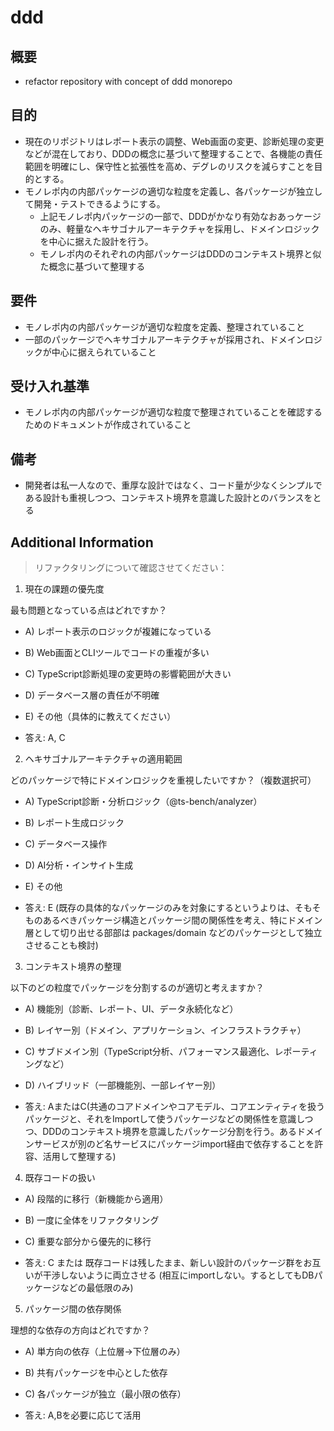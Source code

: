# ddd

## 概要
- refactor repository with concept of ddd monorepo

## 目的
- 現在のリポジトリはレポート表示の調整、Web画面の変更、診断処理の変更などが混在しており、DDDの概念に基づいて整理することで、各機能の責任範囲を明確にし、保守性と拡張性を高め、デグレのリスクを減らすことを目的とする。
- モノレポ内の内部パッケージの適切な粒度を定義し、各パッケージが独立して開発・テストできるようにする。
  - 上記モノレポ内パッケージの一部で、DDDがかなり有効なおあっケージのみ、軽量なヘキサゴナルアーキテクチャを採用し、ドメインロジックを中心に据えた設計を行う。
  - モノレポ内のそれぞれの内部パッケージはDDDのコンテキスト境界と似た概念に基づいて整理する

## 要件
- モノレポ内の内部パッケージが適切な粒度を定義、整理されていること
- 一部のパッケージでヘキサゴナルアーキテクチャが採用され、ドメインロジックが中心に据えられていること

## 受け入れ基準
- モノレポ内の内部パッケージが適切な粒度で整理されていることを確認するためのドキュメントが作成されていること

## 備考
- 開発者は私一人なので、重厚な設計ではなく、コード量が少なくシンプルである設計も重視しつつ、コンテキスト境界を意識した設計とのバランスをとる

## Additional Information

> リファクタリングについて確認させてください：

1. 現在の課題の優先度

最も問題となっている点はどれですか？
- A) レポート表示のロジックが複雑になっている
- B) Web画面とCLIツールでコードの重複が多い
- C) TypeScript診断処理の変更時の影響範囲が大きい
- D) データベース層の責任が不明確
- E) その他（具体的に教えてください）

- 答え: A, C

2. ヘキサゴナルアーキテクチャの適用範囲

どのパッケージで特にドメインロジックを重視したいですか？（複数選択可）
- A) TypeScript診断・分析ロジック（@ts-bench/analyzer）
- B) レポート生成ロジック
- C) データベース操作
- D) AI分析・インサイト生成
- E) その他

- 答え: E (既存の具体的なパッケージのみを対象にするというよりは、そもそものあるべきパッケージ構造とパッケージ間の関係性を考え、特にドメイン層として切り出せる部部は packages/domain などのパッケージとして独立させることも検討)

3. コンテキスト境界の整理

以下のどの粒度でパッケージを分割するのが適切と考えますか？
- A) 機能別（診断、レポート、UI、データ永続化など）
- B) レイヤー別（ドメイン、アプリケーション、インフラストラクチャ）
- C) サブドメイン別（TypeScript分析、パフォーマンス最適化、レポーティングなど）
- D) ハイブリッド（一部機能別、一部レイヤー別）

- 答え: AまたはC(共通のコアドメインやコアモデル、コアエンティティを扱うパッケージと、それをImportして使うパッケージなどの関係性を意識しつつ、DDDのコンテキスト境界を意識したパッケージ分割を行う。あるドメインサービスが別のど名サービスにパッケージimport経由で依存することを許容、活用して整理する)

4. 既存コードの扱い

- A) 段階的に移行（新機能から適用）
- B) 一度に全体をリファクタリング
- C) 重要な部分から優先的に移行

- 答え: C または 既存コードは残したまま、新しい設計のパッケージ群をお互いが干渉しないように両立させる (相互にimportしない。するとしてもDBパッケージなどの最低限のみ)

5. パッケージ間の依存関係

理想的な依存の方向はどれですか？
- A) 単方向の依存（上位層→下位層のみ）
- B) 共有パッケージを中心とした依存
- C) 各パッケージが独立（最小限の依存）

- 答え: A,Bを必要に応じて活用
